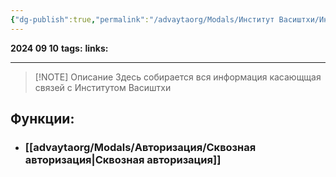 ```yaml
---
{"dg-publish":true,"permalink":"/advaytaorg/Modals/Институт Васиштхи/Институт Васиштхи/"}
---
```


**2024 09 10**
**tags:**
**links:** 

---

> [!NOTE] Описание
> Здесь собирается вся информация касающщая связей с Институтом Васиштхи


## Функции:
- ### [[advaytaorg/Modals/Авторизация/Сквозная авторизация\|Сквозная авторизация]]
